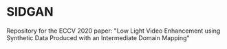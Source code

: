 # SIDGAN
Repository for the ECCV 2020 paper: "Low Light Video Enhancement using Synthetic Data Produced with an Intermediate Domain Mapping"
